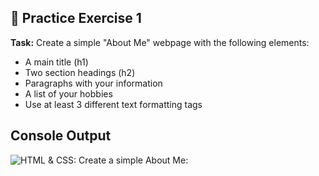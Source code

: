 ## 🎯 Practice Exercise 1
**Task:** Create a simple "About Me" webpage with the following elements:
- A main title (h1)
- Two section headings (h2)
- Paragraphs with your information
- A list of your hobbies
- Use at least 3 different text formatting tags


## Console Output

![HTML & CSS: Create a simple About Me:](https://github.com/user-attachments/assets/32221917-ae5f-4c38-a3c6-cca0abf81e9b)